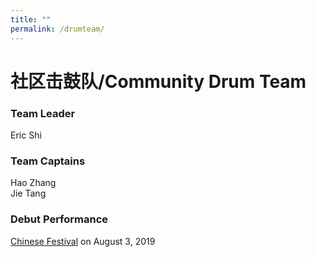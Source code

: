 ```yaml
---
title: ""
permalink: /drumteam/
---
```


# 社区击鼓队/Community Drum Team

### Team Leader

Eric Shi

### Team Captains

Hao Zhang  
Jie Tang  

### Debut Performance

[Chinese Festival](http://pdxchinese.org/chinesefestival/) on August 3, 2019
